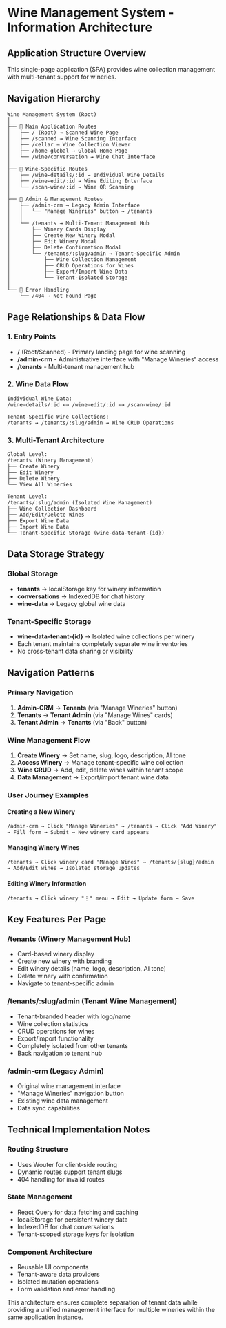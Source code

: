 # Wine Management System - Information Architecture

## Application Structure Overview

This single-page application (SPA) provides wine collection management with multi-tenant support for wineries.

## Navigation Hierarchy

```
Wine Management System (Root)
│
├── 📱 Main Application Routes
│   ├── / (Root) → Scanned Wine Page
│   ├── /scanned → Wine Scanning Interface
│   ├── /cellar → Wine Collection Viewer
│   ├── /home-global → Global Home Page
│   └── /wine/conversation → Wine Chat Interface
│
├── 🍷 Wine-Specific Routes
│   ├── /wine-details/:id → Individual Wine Details
│   ├── /wine-edit/:id → Wine Editing Interface
│   └── /scan-wine/:id → Wine QR Scanning
│
├── 🏢 Admin & Management Routes
│   ├── /admin-crm → Legacy Admin Interface
│   │   └── "Manage Wineries" button → /tenants
│   │
│   └── /tenants → Multi-Tenant Management Hub
│       ├── Winery Cards Display
│       ├── Create New Winery Modal
│       ├── Edit Winery Modal
│       ├── Delete Confirmation Modal
│       └── /tenants/:slug/admin → Tenant-Specific Admin
│           ├── Wine Collection Management
│           ├── CRUD Operations for Wines
│           ├── Export/Import Wine Data
│           └── Tenant-Isolated Storage
│
└── 🚫 Error Handling
    └── /404 → Not Found Page
```

## Page Relationships & Data Flow

### 1. Entry Points
- **/** (Root/Scanned) - Primary landing page for wine scanning
- **/admin-crm** - Administrative interface with "Manage Wineries" access
- **/tenants** - Multi-tenant management hub

### 2. Wine Data Flow
```
Individual Wine Data:
/wine-details/:id ←→ /wine-edit/:id ←→ /scan-wine/:id

Tenant-Specific Wine Collections:
/tenants → /tenants/:slug/admin → Wine CRUD Operations
```

### 3. Multi-Tenant Architecture
```
Global Level:
/tenants (Winery Management)
├── Create Winery
├── Edit Winery
├── Delete Winery
└── View All Wineries

Tenant Level:
/tenants/:slug/admin (Isolated Wine Management)
├── Wine Collection Dashboard
├── Add/Edit/Delete Wines
├── Export Wine Data
├── Import Wine Data
└── Tenant-Specific Storage (wine-data-tenant-{id})
```

## Data Storage Strategy

### Global Storage
- **tenants** → localStorage key for winery information
- **conversations** → IndexedDB for chat history
- **wine-data** → Legacy global wine data

### Tenant-Specific Storage
- **wine-data-tenant-{id}** → Isolated wine collections per winery
- Each tenant maintains completely separate wine inventories
- No cross-tenant data sharing or visibility

## Navigation Patterns

### Primary Navigation
1. **Admin-CRM** → **Tenants** (via "Manage Wineries" button)
2. **Tenants** → **Tenant Admin** (via "Manage Wines" cards)
3. **Tenant Admin** → **Tenants** (via "Back" button)

### Wine Management Flow
1. **Create Winery** → Set name, slug, logo, description, AI tone
2. **Access Winery** → Manage tenant-specific wine collection
3. **Wine CRUD** → Add, edit, delete wines within tenant scope
4. **Data Management** → Export/import tenant wine data

### User Journey Examples

#### Creating a New Winery
```
/admin-crm → Click "Manage Wineries" → /tenants → Click "Add Winery" 
→ Fill form → Submit → New winery card appears
```

#### Managing Winery Wines
```
/tenants → Click winery card "Manage Wines" → /tenants/{slug}/admin 
→ Add/Edit wines → Isolated storage updates
```

#### Editing Winery Information
```
/tenants → Click winery "⋮" menu → Edit → Update form → Save
```

## Key Features Per Page

### /tenants (Winery Management Hub)
- Card-based winery display
- Create new winery with branding
- Edit winery details (name, logo, description, AI tone)
- Delete winery with confirmation
- Navigate to tenant-specific admin

### /tenants/:slug/admin (Tenant Wine Management)
- Tenant-branded header with logo/name
- Wine collection statistics
- CRUD operations for wines
- Export/import functionality
- Completely isolated from other tenants
- Back navigation to tenant hub

### /admin-crm (Legacy Admin)
- Original wine management interface
- "Manage Wineries" navigation button
- Existing wine data management
- Data sync capabilities

## Technical Implementation Notes

### Routing Structure
- Uses Wouter for client-side routing
- Dynamic routes support tenant slugs
- 404 handling for invalid routes

### State Management
- React Query for data fetching and caching
- localStorage for persistent winery data
- IndexedDB for chat conversations
- Tenant-scoped storage keys for isolation

### Component Architecture
- Reusable UI components
- Tenant-aware data providers
- Isolated mutation operations
- Form validation and error handling

This architecture ensures complete separation of tenant data while providing a unified management interface for multiple wineries within the same application instance.